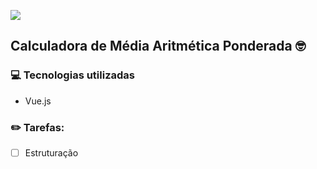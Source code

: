 ![](https://pipemarketing.com.br/wp-content/uploads/2020/05/90.gif)
## Calculadora de Média Aritmética Ponderada :nerd_face:
### :computer: Tecnologias utilizadas

- Vue.js

### :pencil2: Tarefas:

- [ ] Estruturação